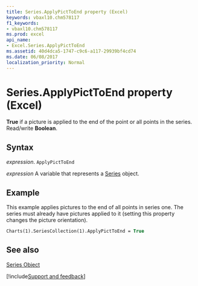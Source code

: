 ```yaml
---
title: Series.ApplyPictToEnd property (Excel)
keywords: vbaxl10.chm578117
f1_keywords:
- vbaxl10.chm578117
ms.prod: excel
api_name:
- Excel.Series.ApplyPictToEnd
ms.assetid: 40d4dca5-1747-c9c6-a117-29939bf4cd74
ms.date: 06/08/2017
localization_priority: Normal
---
```



# Series.ApplyPictToEnd property (Excel)

 **True** if a picture is applied to the end of the point or all points in the series. Read/write **Boolean**.


## Syntax

_expression_. `ApplyPictToEnd`

_expression_ A variable that represents a [Series](Excel.Series-graph-object.md) object.


## Example

This example applies pictures to the end of all points in series one. The series must already have pictures applied to it (setting this property changes the picture orientation).


```vb
Charts(1).SeriesCollection(1).ApplyPictToEnd = True
```


## See also


[Series Object](Excel.Series(object).md)

[!include[Support and feedback](~/includes/feedback-boilerplate.md)]